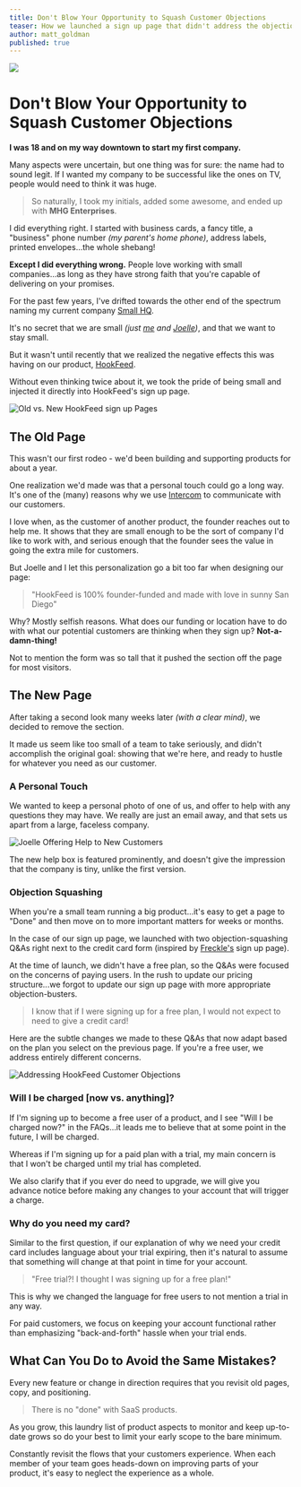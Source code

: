 ```yaml
---
title: Don't Blow Your Opportunity to Squash Customer Objections
teaser: How we launched a sign up page that didn't address the objections of our customers, and what we did to fix it.
author: matt_goldman
published: true
---
```


![](https://s3.amazonaws.com/smallhq/big-vs-small.gif)

# Don't Blow Your Opportunity to Squash Customer Objections

**I was 18 and on my way downtown to start my first company.**

Many aspects were uncertain, but one thing was for sure: the name had to sound legit. If I wanted my company to be successful like the ones on TV, people would need to think it was huge.

> So naturally, I took my initials, added some awesome, and ended up with __MHG Enterprises__.

I did everything right. I started with business cards, a fancy title, a "business" phone number *(my parent's home phone)*, address labels, printed envelopes...the whole shebang!

**Except I did everything wrong.** People love working with small companies...as long as they have strong faith that you're capable of delivering on your promises.

For the past few years, I've drifted towards the other end of the spectrum naming my current company [Small HQ](http://smallhq.com?utm_source=hookfeed_blog&utm_medium=blog&utm_campaign=dont-act-big-dont-act-small).

It's no secret that we are small *(just [me](https://twitter.com/SDMattG) and [Joelle](https://twitter.com/JoelleSteiniger))*, and that we want to stay small.

But it wasn't until recently that we realized the negative effects this was having on our product, [HookFeed](http://hookfeed.com?utm_source=hookfeed_blog&utm_medium=blog&utm_campaign=dont-act-big-dont-act-small).

Without even thinking twice about it, we took the pride of being small and injected it directly into HookFeed's sign up page.

<img src="https://s3.amazonaws.com/smallhq/old-vs-new-signup.gif" alt="Old vs. New HookFeed sign up Pages" class="full-image">

## The Old Page

This wasn't our first rodeo - we'd been building and supporting products for about a year.

One realization we'd made was that a personal touch could go a long way. It's one of the (many) reasons why we use [Intercom](https://www.intercom.io/) to communicate with our customers.

I love when, as the customer of another product, the founder reaches out to help me. It shows that they are small enough to be the sort of company I'd like to work with, and serious enough that the founder sees the value in going the extra mile for customers.

But Joelle and I let this personalization go a bit too far when designing our page:

> "HookFeed is 100% founder-funded and made with love in sunny San Diego"

Why? Mostly selfish reasons. What does our funding or location have to do with what our potential customers are thinking when they sign up? **Not-a-damn-thing!**

Not to mention the form was so tall that it pushed the section off the page for most visitors.

## The New Page

After taking a second look many weeks later *(with a clear mind)*, we decided to remove the section.

It made us seem like too small of a team to take seriously, and didn't accomplish the original goal: showing that we're here, and ready to hustle for whatever you need as our customer.

### A Personal Touch

We wanted to keep a personal photo of one of us, and offer to help with any questions they may have. We really are just an email away, and that sets us apart from a large, faceless company.

![Joelle Offering Help to New Customers](https://s3.amazonaws.com/smallhq/joelle-help-box.gif)

The new help box is featured prominently, and doesn't give the impression that the company is tiny, unlike the first version.

### Objection Squashing

When you're a small team running a big product...it's easy to get a page to "Done" and then move on to more important matters for weeks or months.

In the case of our sign up page, we launched with two objection-squashing Q&As right next to the credit card form (inspired by [Freckle's](https://secure.letsfreckle.com/signup/Small) sign up page).

At the time of launch, we didn't have a free plan, so the Q&As were focused on the concerns of paying users. In the rush to update our pricing structure...we forgot to update our sign up page with more appropriate objection-busters.

> I know that if I were signing up for a free plan, I would not expect to need to give a credit card!

Here are the subtle changes we made to these Q&As that now adapt based on the plan you select on the previous page. If you're a free user, we address entirely different concerns.

![Addressing HookFeed Customer Objections](https://s3.amazonaws.com/smallhq/old-vs-new-objections.gif)

### Will I be charged [now vs. anything]?
If I'm signing up to become a free user of a product, and I see "Will I be charged now?" in the FAQs...it leads me to believe that at some point in the future, I will be charged.

Whereas if I'm signing up for a paid plan with a trial, my main concern is that I won't be charged until my trial has completed.

We also clarify that if you ever do need to upgrade, we will give you advance notice before making any changes to your account that will trigger a charge.

### Why do you need my card?
Similar to the first question, if our explanation of why we need your credit card includes language about your trial expiring, then it's natural to assume that something will change at that point in time for your account.

> "Free trial?! I thought I was signing up for a free plan!"

This is why we changed the language for free users to not mention a trial in any way.

For paid customers, we focus on keeping your account functional rather than emphasizing "back-and-forth" hassle when your trial ends.

## What Can You Do to Avoid the Same Mistakes?

Every new feature or change in direction requires that you revisit old pages, copy, and positioning.

> There is no "done" with SaaS products.

As you grow, this laundry list of product aspects to monitor and keep up-to-date grows so do your best to limit your early scope to the bare minimum.

Constantly revisit the flows that your customers experience. When each member of your team goes heads-down on improving parts of your product, it's easy to neglect the experience as a whole.